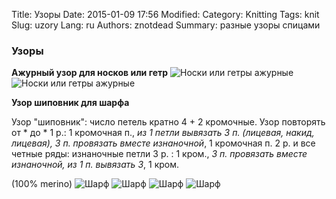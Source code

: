 Title: Узоры
Date: 2015-01-09 17:56
Modified: 
Category: Knitting
Tags: knit
Slug: uzory
Lang: ru
Authors: znotdead
Summary: разные узоры спицами

### Узоры
**Ажурный узор для носков или гетр**
![Носки или гетры ажурные](static/img/knitting/uzory/azhyrnie_noski_ili_getri.jpg)
![Носки или гетры ажурные](static/img/knitting/uzory/uzory_1.jpg)

**Узор шиповник для шарфа**

Узор "шиповник": число петель кратно 4 + 2 кромочные. Узор повторять от * до *
1 р.: 1 кромочная п., *из 1 петли вывязать 3 п. (лицевая, накид, лицевая), 3 п. провязать вместе изнаночной*, 1 кромочная п.
2 р. и все четные ряды: изнаночные петли
3 р. : 1 кром., *3 п. провязать вместе изнаночной, из 1 п. вывязать 3*, 1 кром.

(100% merino)
![Шарф](static/img/knitting/uzory/scarf_1.jpg)
![Шарф](static/img/knitting/uzory/scarf_2.jpg)
![Шарф](static/img/knitting/uzory/scarf_3.jpg)
![Шарф](static/img/knitting/uzory/scarf_4.jpg)
